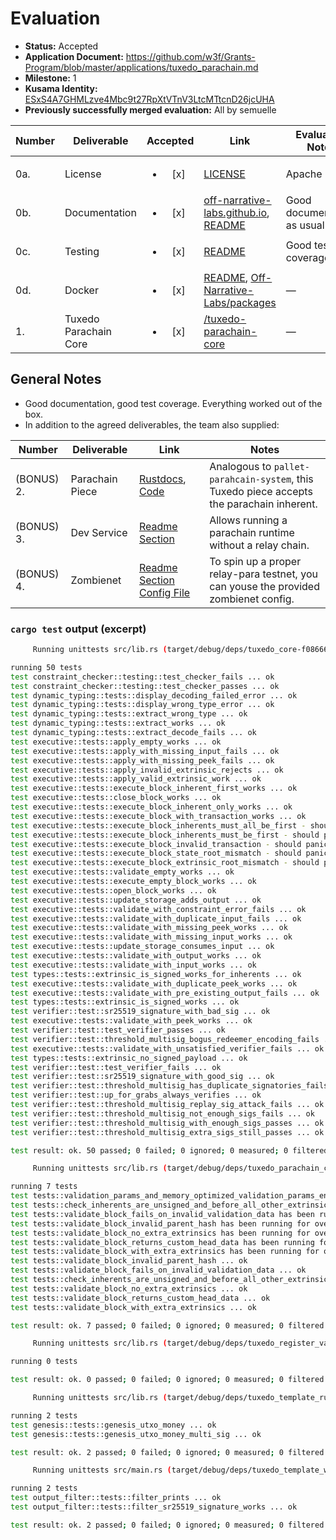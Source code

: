 # Evaluation

- **Status:** Accepted
- **Application Document:** https://github.com/w3f/Grants-Program/blob/master/applications/tuxedo_parachain.md
- **Milestone:** 1
- **Kusama Identity:** [ESxS4A7GHMLzve4Mbc9t27RpXtVTnV3LtcMTtcnD26jcUHA](https://polkascan.io/pre/kusama/account/ESxS4A7GHMLzve4Mbc9t27RpXtVTnV3LtcMTtcnD26jcUHA)
- **Previously successfully merged evaluation:** All by semuelle

| Number | Deliverable | Accepted | Link | Evaluation Notes |
| ------ | ----------- | :------: | ---- |----------------- |
| 0a.    | License     | <ul><li>[x] </li></ul> | [LICENSE](https://github.com/Off-Narrative-Labs/Tuxedo/blob/939b44200241db29037f87bbf1c06cfe59975d21/LICENSE) | Apache 2.0 | 
| 0b.    | Documentation | <ul><li>[x] </li></ul> | [off-narrative-labs.github.io](https://off-narrative-labs.github.io/Tuxedo), [README](https://github.com/Off-Narrative-Labs/Tuxedo/blob/939b44200241db29037f87bbf1c06cfe59975d21/README.md) | Good documentation as usual | 
| 0c.    | Testing     | <ul><li>[x] </li></ul> | [README](https://github.com/Off-Narrative-Labs/Tuxedo/tree/939b44200241db29037f87bbf1c06cfe59975d21#testing-and-code-quality) | Good test coverage |
| 0d.    | Docker      | <ul><li>[x] </li></ul> | [README](https://github.com/Off-Narrative-Labs/Tuxedo/blob/939b44200241db29037f87bbf1c06cfe59975d21/README.md#docker), [Off-Narrative-Labs/packages](https://github.com/orgs/Off-Narrative-Labs/packages) | — |
| 1.     | Tuxedo Parachain Core | <ul><li>[x] </li></ul> | [/tuxedo-parachain-core](https://github.com/Off-Narrative-Labs/Tuxedo/tree/939b44200241db29037f87bbf1c06cfe59975d21/tuxedo-parachain-core) | — |

## General Notes


- Good documentation, good test coverage. Everything worked out of the box.
- In addition to the agreed deliverables, the team also supplied:


| Number | Deliverable | Link | Notes |
| ------ | ----------- | ---- |----------------- |
| (BONUS) 2.  | Parachain Piece | [Rustdocs](https://off-narrative-labs.github.io/Tuxedo/parachain_piece/index.html), [Code](https://github.com/Off-Narrative-Labs/Tuxedo/tree/main/wardrobe/parachain/src) | Analogous to `pallet-parahcain-system`, this Tuxedo piece accepts the parachain inherent. |
| (BONUS) 3. | Dev Service | [Readme Section](https://github.com/Off-Narrative-Labs/Tuxedo#the-dev-service) | Allows running a parachain runtime without a relay chain. |
| (BONUS) 4. | Zombienet | [Readme Section](https://github.com/Off-Narrative-Labs/Tuxedo#zombienet) [Config File](https://github.com/Off-Narrative-Labs/Tuxedo/blob/main/zombienet.toml) | To spin up a proper relay-para testnet, you can youse the provided zombienet config. |

### `cargo test` output (excerpt)

```sh
     Running unittests src/lib.rs (target/debug/deps/tuxedo_core-f08666f8a1465095)

running 50 tests
test constraint_checker::testing::test_checker_fails ... ok
test constraint_checker::testing::test_checker_passes ... ok
test dynamic_typing::tests::display_decoding_failed_error ... ok
test dynamic_typing::tests::display_wrong_type_error ... ok
test dynamic_typing::tests::extract_wrong_type ... ok
test dynamic_typing::tests::extract_works ... ok
test dynamic_typing::tests::extract_decode_fails ... ok
test executive::tests::apply_empty_works ... ok
test executive::tests::apply_with_missing_input_fails ... ok
test executive::tests::apply_with_missing_peek_fails ... ok
test executive::tests::apply_invalid_extrinsic_rejects ... ok
test executive::tests::apply_valid_extrinsic_work ... ok
test executive::tests::execute_block_inherent_first_works ... ok
test executive::tests::close_block_works ... ok
test executive::tests::execute_block_inherent_only_works ... ok
test executive::tests::execute_block_with_transaction_works ... ok
test executive::tests::execute_block_inherents_must_all_be_first - should panic ... ok
test executive::tests::execute_block_inherents_must_be_first - should panic ... ok
test executive::tests::execute_block_invalid_transaction - should panic ... ok
test executive::tests::execute_block_state_root_mismatch - should panic ... ok
test executive::tests::execute_block_extrinsic_root_mismatch - should panic ... ok
test executive::tests::validate_empty_works ... ok
test executive::tests::execute_empty_block_works ... ok
test executive::tests::open_block_works ... ok
test executive::tests::update_storage_adds_output ... ok
test executive::tests::validate_with_constraint_error_fails ... ok
test executive::tests::validate_with_duplicate_input_fails ... ok
test executive::tests::validate_with_missing_peek_works ... ok
test executive::tests::validate_with_missing_input_works ... ok
test executive::tests::update_storage_consumes_input ... ok
test executive::tests::validate_with_output_works ... ok
test executive::tests::validate_with_input_works ... ok
test types::tests::extrinsic_is_signed_works_for_inherents ... ok
test executive::tests::validate_with_duplicate_peek_works ... ok
test executive::tests::validate_with_pre_existing_output_fails ... ok
test types::tests::extrinsic_is_signed_works ... ok
test verifier::test::sr25519_signature_with_bad_sig ... ok
test executive::tests::validate_with_peek_works ... ok
test verifier::test::test_verifier_passes ... ok
test verifier::test::threshold_multisig_bogus_redeemer_encoding_fails ... ok
test executive::tests::validate_with_unsatisfied_verifier_fails ... ok
test types::tests::extrinsic_no_signed_payload ... ok
test verifier::test::test_verifier_fails ... ok
test verifier::test::sr25519_signature_with_good_sig ... ok
test verifier::test::threshold_multisig_has_duplicate_signatories_fails ... ok
test verifier::test::up_for_grabs_always_verifies ... ok
test verifier::test::threshold_multisig_replay_sig_attack_fails ... ok
test verifier::test::threshold_multisig_not_enough_sigs_fails ... ok
test verifier::test::threshold_multisig_with_enough_sigs_passes ... ok
test verifier::test::threshold_multisig_extra_sigs_still_passes ... ok

test result: ok. 50 passed; 0 failed; 0 ignored; 0 measured; 0 filtered out; finished in 0.03s

     Running unittests src/lib.rs (target/debug/deps/tuxedo_parachain_core-e26f0b831845b7a6)

running 7 tests
test tests::validation_params_and_memory_optimized_validation_params_encode_and_decode ... ok
test tests::check_inherents_are_unsigned_and_before_all_other_extrinsics has been running for over 60 seconds
test tests::validate_block_fails_on_invalid_validation_data has been running for over 60 seconds
test tests::validate_block_invalid_parent_hash has been running for over 60 seconds
test tests::validate_block_no_extra_extrinsics has been running for over 60 seconds
test tests::validate_block_returns_custom_head_data has been running for over 60 seconds
test tests::validate_block_with_extra_extrinsics has been running for over 60 seconds
test tests::validate_block_invalid_parent_hash ... ok
test tests::validate_block_fails_on_invalid_validation_data ... ok
test tests::check_inherents_are_unsigned_and_before_all_other_extrinsics ... ok
test tests::validate_block_no_extra_extrinsics ... ok
test tests::validate_block_returns_custom_head_data ... ok
test tests::validate_block_with_extra_extrinsics ... ok

test result: ok. 7 passed; 0 failed; 0 ignored; 0 measured; 0 filtered out; finished in 190.99s

     Running unittests src/lib.rs (target/debug/deps/tuxedo_register_validate_block-ef3fcae2ee251641)

running 0 tests

test result: ok. 0 passed; 0 failed; 0 ignored; 0 measured; 0 filtered out; finished in 0.00s

     Running unittests src/lib.rs (target/debug/deps/tuxedo_template_runtime-425ec04fb686c6ea)

running 2 tests
test genesis::tests::genesis_utxo_money ... ok
test genesis::tests::genesis_utxo_money_multi_sig ... ok

test result: ok. 2 passed; 0 failed; 0 ignored; 0 measured; 0 filtered out; finished in 0.64s

     Running unittests src/main.rs (target/debug/deps/tuxedo_template_wallet-17e97cc756e82e41)

running 2 tests
test output_filter::tests::filter_prints ... ok
test output_filter::tests::filter_sr25519_signature_works ... ok

test result: ok. 2 passed; 0 failed; 0 ignored; 0 measured; 0 filtered out; finished in 0.00s
```